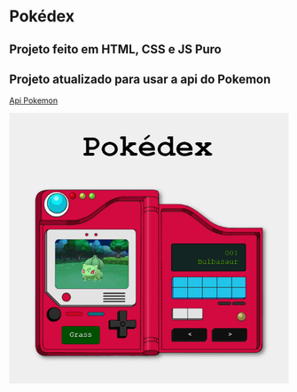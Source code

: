 
# Pokédex

## Projeto feito em HTML, CSS e JS Puro

## Projeto atualizado para usar a api do Pokemon
[Api Pokemon](https://pokeapi.co)

![App Pokedex](assets/img/pokedex-app.png)